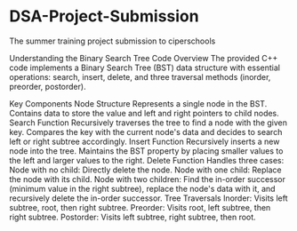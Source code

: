 # DSA-Project-Submission
The summer training project submission to ciperschools


Understanding the Binary Search Tree Code
Overview
The provided C++ code implements a Binary Search Tree (BST) data structure with essential operations: search, insert, delete, and three traversal methods (inorder, preorder, postorder).

Key Components
Node Structure
Represents a single node in the BST.
Contains data to store the value and left and right pointers to child nodes.
Search Function
Recursively traverses the tree to find a node with the given key.
Compares the key with the current node's data and decides to search left or right subtree accordingly.
Insert Function
Recursively inserts a new node into the tree.
Maintains the BST property by placing smaller values to the left and larger values to the right.
Delete Function
Handles three cases:
Node with no child: Directly delete the node.
Node with one child: Replace the node with its child.
Node with two children: Find the in-order successor (minimum value in the right subtree), replace the node's data with it, and recursively delete the in-order successor.
Tree Traversals
Inorder: Visits left subtree, root, then right subtree.
Preorder: Visits root, left subtree, then right subtree.
Postorder: Visits left subtree, right subtree, then root.
